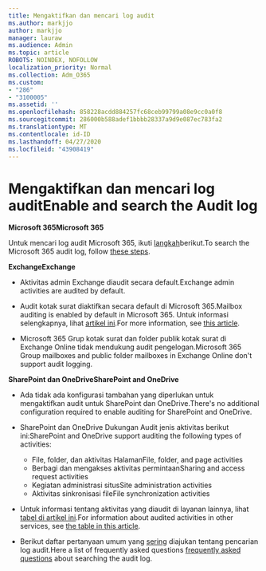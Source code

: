 ```yaml
---
title: Mengaktifkan dan mencari log audit
ms.author: markjjo
author: markjjo
manager: lauraw
ms.audience: Admin
ms.topic: article
ROBOTS: NOINDEX, NOFOLLOW
localization_priority: Normal
ms.collection: Adm_O365
ms.custom:
- "286"
- "3100005"
ms.assetid: ''
ms.openlocfilehash: 858228acdd884257fc68ceb99799a08e9cc0a0f8
ms.sourcegitcommit: 286000b588adef1bbbb28337a9d9e087ec783fa2
ms.translationtype: MT
ms.contentlocale: id-ID
ms.lasthandoff: 04/27/2020
ms.locfileid: "43908419"
---
```

# <a name="enable-and-search-the-audit-log"></a><span data-ttu-id="b1f79-102">Mengaktifkan dan mencari log audit</span><span class="sxs-lookup"><span data-stu-id="b1f79-102">Enable and search the Audit log</span></span>

<span data-ttu-id="b1f79-103">**Microsoft 365**</span><span class="sxs-lookup"><span data-stu-id="b1f79-103">**Microsoft 365**</span></span>

<span data-ttu-id="b1f79-104">Untuk mencari log audit Microsoft 365, ikuti [langkah](https://docs.microsoft.com/office365/securitycompliance/search-the-audit-log-in-security-and-compliance#search-the-audit-log)berikut.</span><span class="sxs-lookup"><span data-stu-id="b1f79-104">To search the Microsoft 365 audit log, follow [these steps](https://docs.microsoft.com/office365/securitycompliance/search-the-audit-log-in-security-and-compliance#search-the-audit-log).</span></span>

<span data-ttu-id="b1f79-105">**Exchange**</span><span class="sxs-lookup"><span data-stu-id="b1f79-105">**Exchange**</span></span>

- <span data-ttu-id="b1f79-106">Aktivitas admin Exchange diaudit secara default.</span><span class="sxs-lookup"><span data-stu-id="b1f79-106">Exchange admin activities are audited by default.</span></span>

- <span data-ttu-id="b1f79-107">Audit kotak surat diaktifkan secara default di Microsoft 365.</span><span class="sxs-lookup"><span data-stu-id="b1f79-107">Mailbox auditing is enabled by default in Microsoft 365.</span></span> <span data-ttu-id="b1f79-108">Untuk informasi selengkapnya, lihat [artikel ini](https://docs.microsoft.com/office365/securitycompliance/enable-mailbox-auditing).</span><span class="sxs-lookup"><span data-stu-id="b1f79-108">For more information, see  [this article](https://docs.microsoft.com/office365/securitycompliance/enable-mailbox-auditing).</span></span>

- <span data-ttu-id="b1f79-109">Microsoft 365 Grup kotak surat dan folder publik kotak surat di Exchange Online tidak mendukung audit pengelogan.</span><span class="sxs-lookup"><span data-stu-id="b1f79-109">Microsoft 365 Group mailboxes and public folder mailboxes in Exchange Online don't support audit logging.</span></span>

<span data-ttu-id="b1f79-110">**SharePoint dan OneDrive**</span><span class="sxs-lookup"><span data-stu-id="b1f79-110">**SharePoint and OneDrive**</span></span>

- <span data-ttu-id="b1f79-111">Ada tidak ada konfigurasi tambahan yang diperlukan untuk mengaktifkan audit untuk SharePoint dan OneDrive.</span><span class="sxs-lookup"><span data-stu-id="b1f79-111">There's no additional configuration required to enable auditing for SharePoint and OneDrive.</span></span>

- <span data-ttu-id="b1f79-112">SharePoint dan OneDrive Dukungan Audit jenis aktivitas berikut ini:</span><span class="sxs-lookup"><span data-stu-id="b1f79-112">SharePoint and OneDrive support auditing the following types of activities:</span></span>

    - <span data-ttu-id="b1f79-113">File, folder, dan aktivitas Halaman</span><span class="sxs-lookup"><span data-stu-id="b1f79-113">File, folder, and page activities</span></span>
    - <span data-ttu-id="b1f79-114">Berbagi dan mengakses aktivitas permintaan</span><span class="sxs-lookup"><span data-stu-id="b1f79-114">Sharing and access request activities</span></span>
    - <span data-ttu-id="b1f79-115">Kegiatan administrasi situs</span><span class="sxs-lookup"><span data-stu-id="b1f79-115">Site administration activities</span></span>
    - <span data-ttu-id="b1f79-116">Aktivitas sinkronisasi file</span><span class="sxs-lookup"><span data-stu-id="b1f79-116">File synchronization activities</span></span>

- <span data-ttu-id="b1f79-117">Untuk informasi tentang aktivitas yang diaudit di layanan lainnya, lihat [tabel di artikel ini](https://docs.microsoft.com/office365/securitycompliance/search-the-audit-log-in-security-and-compliance#audited-activities).</span><span class="sxs-lookup"><span data-stu-id="b1f79-117">For information about audited activities in other services, see  [the table in this article](https://docs.microsoft.com/office365/securitycompliance/search-the-audit-log-in-security-and-compliance#audited-activities).</span></span>

- <span data-ttu-id="b1f79-118">Berikut daftar pertanyaan umum yang [sering](https://docs.microsoft.com/office365/securitycompliance/search-the-audit-log-in-security-and-compliance#frequently-asked-questions) diajukan tentang pencarian log audit.</span><span class="sxs-lookup"><span data-stu-id="b1f79-118">Here a list of frequently asked questions [frequently asked questions](https://docs.microsoft.com/office365/securitycompliance/search-the-audit-log-in-security-and-compliance#frequently-asked-questions) about searching the audit log.</span></span>
